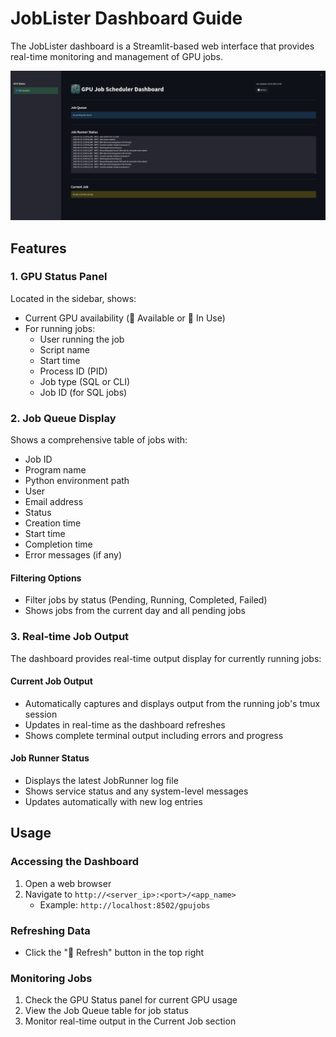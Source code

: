 # JobLister Dashboard Guide

The JobLister dashboard is a Streamlit-based web interface that provides real-time monitoring and management of GPU jobs.

![JobLister Dashboard Example](images/jobLister_screenshot_example.png)

## Features

### 1. GPU Status Panel

Located in the sidebar, shows:

- Current GPU availability (🔵 Available or 🔴 In Use)
- For running jobs:
    - User running the job
    - Script name
    - Start time
    - Process ID (PID)
    - Job type (SQL or CLI)
    - Job ID (for SQL jobs)

### 2. Job Queue Display

Shows a comprehensive table of jobs with:

- Job ID
- Program name
- Python environment path
- User
- Email address
- Status
- Creation time
- Start time
- Completion time
- Error messages (if any)

#### Filtering Options

- Filter jobs by status (Pending, Running, Completed, Failed)
- Shows jobs from the current day and all pending jobs

### 3. Real-time Job Output

The dashboard provides real-time output display for currently running jobs:

#### Current Job Output

- Automatically captures and displays output from the running job's tmux session
- Updates in real-time as the dashboard refreshes
- Shows complete terminal output including errors and progress

#### Job Runner Status

- Displays the latest JobRunner log file
- Shows service status and any system-level messages
- Updates automatically with new log entries

## Usage

### Accessing the Dashboard

1. Open a web browser
2. Navigate to `http://<server_ip>:<port>/<app_name>`
   - Example: `http://localhost:8502/gpujobs`

### Refreshing Data

- Click the "🔄 Refresh" button in the top right

### Monitoring Jobs

1. Check the GPU Status panel for current GPU usage
2. View the Job Queue table for job status
3. Monitor real-time output in the Current Job section
